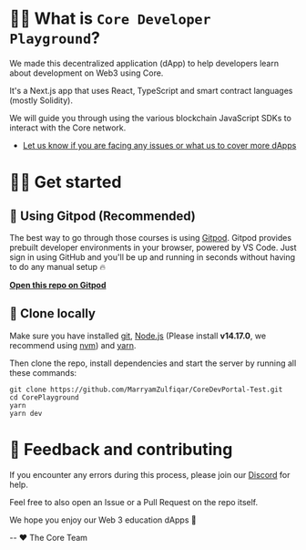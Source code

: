 # 👋🏼 What is `Core Developer Playground`?

We made this decentralized application (dApp) to help developers learn about development on Web3 using Core.

It's a Next.js app that uses React, TypeScript and smart contract languages (mostly Solidity).

We will guide you through using the various blockchain JavaScript SDKs to interact with the Core network.

- [Let us know if you are facing any issues or what us to cover more dApps](https://github.com/MarryamZulfiqar/CoreDevPortal-Test/issues)

# 🧑‍💻 Get started

## 🤖 Using Gitpod (Recommended)

The best way to go through those courses is using [Gitpod](https://gitpod.io). Gitpod provides prebuilt developer environments in your browser, powered by VS Code. Just sign in using GitHub and you'll be up and running in seconds without having to do any manual setup 🔥

[**Open this repo on Gitpod**](https://github.com/MarryamZulfiqar/CoreDevPortal-Test.git)

## 🐑 Clone locally

Make sure you have installed [git](https://git-scm.com/book/en/v2/Getting-Started-Installing-Git), [Node.js](https://nodejs.org/en/) (Please install **v14.17.0**, we recommend using [nvm](https://github.com/nvm-sh/nvm)) and [yarn](https://yarnpkg.com/getting-started/install).

Then clone the repo, install dependencies and start the server by running all these commands:

```text
git clone https://github.com/MarryamZulfiqar/CoreDevPortal-Test.git
cd CorePlayground
yarn
yarn dev
```

# 🤝 Feedback and contributing

If you encounter any errors during this process, please join our [Discord](https://discord.com/invite/coredaoofficial) for help.

Feel free to also open an Issue or a Pull Request on the repo itself.

We hope you enjoy our Web 3 education dApps 🚀

-- ❤️ The Core Team
